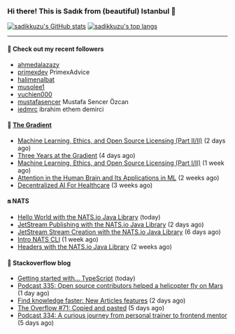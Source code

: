 ### Hi there! This is Sadık from (beautiful) Istanbul 👋

[![sadikkuzu's GitHub stats](https://github-readme-stats.vercel.app/api?username=sadikkuzu&show_icons=true&theme=dark&hide=stars&hide_title=true)](https://github.com/sadikkuzu)
[![sadikkuzu's top langs](https://github-readme-stats.vercel.app/api/top-langs/?username=sadikkuzu&langs_count=6&layout=compact&theme=dark&hide_title=true)](https://github.com/sadikkuzu)

---

#### 🔭 Check out my recent followers

- [ahmedalazazy](https://github.com/ahmedalazazy) 
- [primexdev](https://github.com/primexdev) PrimexAdvice
- [halimenalbat](https://github.com/halimenalbat) 
- [musolee1](https://github.com/musolee1) 
- [vuchien000](https://github.com/vuchien000) 
- [mustafasencer](https://github.com/mustafasencer) Mustafa Sencer Özcan
- [iedmrc](https://github.com/iedmrc) ibrahim ethem demirci


#### 🔻 [The Gradient](https://thegradient.pub)

- [Machine Learning, Ethics, and Open Source Licensing (Part II/II)](https://thegradient.pub/machine-learning-ethics-and-open-source-licensing-2/) (2 days ago)
- [Three Years at the Gradient](https://thegradient.pub/three-years-at-the-gradient/) (4 days ago)
- [Machine Learning, Ethics, and Open Source Licensing (Part I/II)](https://thegradient.pub/machine-learning-ethics-and-open-source-licensing/) (1 week ago)
- [Attention in the Human Brain and Its Applications in ML](https://thegradient.pub/attention-in-human-brain-and-its-applications-in-ml/) (2 weeks ago)
- [Decentralized AI For Healthcare](https://thegradient.pub/decentralized-ai-for-healthcare/) (3 weeks ago)


#### 🔛 NATS

- [Hello World with the NATS.io Java Library](https://nats.io/blog/hello-world-java-client/) (today)
- [JetStream Publishing with the NATS.io Java Library](https://nats.io/blog/jetstream-java-client-02-publish/) (2 days ago)
- [JetStream Stream Creation with the NATS.io Java Library](https://nats.io/blog/jetstream-java-client-01-stream-create/) (6 days ago)
- [Intro NATS CLI](https://nats.io/blog/nats-cli-intro/) (1 week ago)
- [Headers with the NATS.io Java Library](https://nats.io/blog/headers-java-client/) (2 weeks ago)


#### 📰 Stackoverflow blog

- [Getting started with… TypeScript](https://stackoverflow.blog/2021/05/05/getting-started-with-typescript/) (today)
- [Podcast 335: Open source contributors helped a helicopter fly on Mars](https://stackoverflow.blog/2021/05/04/podcast-335-open-source-contributors-helped-a-helicopter-fly-on-mars/) (1 day ago)
- [Find knowledge faster: New Articles features](https://stackoverflow.blog/2021/05/03/find-knowledge-faster-new-articles-features/) (2 days ago)
- [The Overflow #71: Copied and pasted](https://stackoverflow.blog/2021/04/30/the-overflow-71-copied-and-pasted/) (5 days ago)
- [Podcast 334: A curious journey from personal trainer to frontend mentor](https://stackoverflow.blog/2021/04/30/podcast-334-a-curious-journey-from-personal-trainer-to-frontend-mentor/) (5 days ago)



